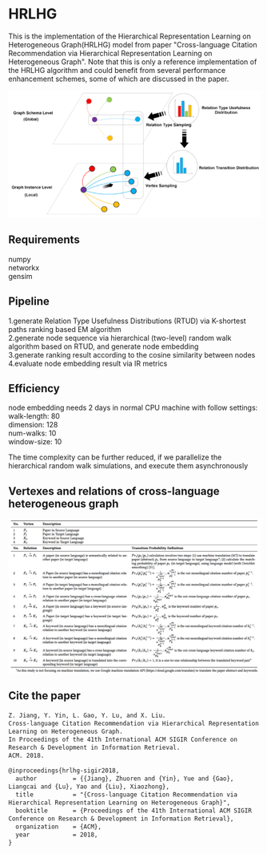 # HRLHG
This is the implementation of the Hierarchical Representation Learning on Heterogeneous Graph(HRLHG) model from paper "Cross-language Citation Recommendation via Hierarchical Representation Learning on Heterogeneous Graph". Note that this is only a reference implementation of the HRLHG algorithm and could benefit from several performance enhancement schemes, some of which are discussed in the paper.

![](/graphs/1.png)

## Requirements
numpy    
networkx    
gensim    

## Pipeline
1.generate Relation Type Usefulness Distributions (RTUD) via K-shortest paths ranking based EM algorithm    
2.generate node sequence via hierarchical (two-level) random walk algorithm based on RTUD, and generate node embedding    
3.generate ranking result according to the cosine similarity between nodes    
4.evaluate node embedding result via IR metrics    

## Efficiency
node embedding needs 2 days in normal CPU machine with follow settings:      
walk-length: 80   
dimension: 128   
num-walks: 10   
window-size: 10

The time complexity can be further reduced, if we parallelize the hierarchical random walk simulations, and execute them asynchronously  

## Vertexes and relations of cross-language heterogeneous graph
![](/graphs/4.png)

## Cite the paper
```
Z. Jiang, Y. Yin, L. Gao, Y. Lu, and X. Liu. 
Cross-language Citation Recommendation via Hierarchical Representation Learning on Heterogeneous Graph.
In Proceedings of the 41th International ACM SIGIR Conference on Research & Development in Information Retrieval. 
ACM. 2018.
```
```
@inproceedings{hrlhg-sigir2018,
  author          = {{Jiang}, Zhuoren and {Yin}, Yue and {Gao}, Liangcai and {Lu}, Yao and {Liu}, Xiaozhong},
  title           = "{Cross-language Citation Recommendation via Hierarchical Representation Learning on Heterogeneous Graph}",
  booktitle       = {Proceedings of the 41th International ACM SIGIR Conference on Research & Development in Information Retrieval},
  organization    = {ACM},
  year            = 2018,
}
```


